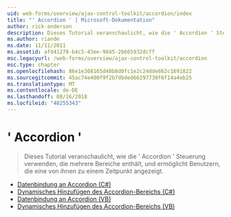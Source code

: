 ```yaml
---
uid: web-forms/overview/ajax-control-toolkit/accordion/index
title: "' Accordion ' | Microsoft-Dokumentation"
author: rick-anderson
description: Dieses Tutorial veranschaulicht, wie die ' Accordion ' Steuerung verwenden, die mehrere Bereiche enthält, und ermöglicht Benutzern, die eine von ihnen zu einem Zeitpunkt angezeigt.
ms.author: riande
ms.date: 11/11/2011
ms.assetid: afd41278-b4c5-43ee-9845-2b665932dcff
msc.legacyurl: /web-forms/overview/ajax-control-toolkit/accordion
msc.type: chapter
ms.openlocfilehash: 86e1e368165d40b8d0fc1e2c24dde862c1691822
ms.sourcegitcommit: 45ac74e400f9f2b7dbded66297730f6f14a4eb25
ms.translationtype: MT
ms.contentlocale: de-DE
ms.lasthandoff: 08/16/2018
ms.locfileid: "48255343"
---
```

<a name="accordion"></a>' Accordion '
====================
> Dieses Tutorial veranschaulicht, wie die ' Accordion ' Steuerung verwenden, die mehrere Bereiche enthält, und ermöglicht Benutzern, die eine von ihnen zu einem Zeitpunkt angezeigt.


- [Datenbindung an Accordion (C#)](databinding-to-an-accordion-cs.md)
- [Dynamisches Hinzufügen des Accordion-Bereichs (C#)](dynamically-adding-an-accordion-pane-cs.md)
- [Datenbindung an Accordion (VB)](databinding-to-an-accordion-vb.md)
- [Dynamisches Hinzufügen des Accordion-Bereichs (VB)](dynamically-adding-an-accordion-pane-vb.md)
